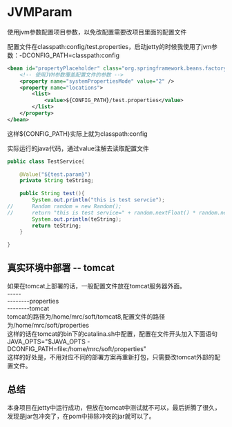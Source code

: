 # JVMParam
使用jvm参数配置项目参数，以免改配置需要改项目里面的配置文件

配置文件在classpath:config/test.properties，启动jetty的时候我使用了jvm参数：-DCONFIG_PATH=classpath:config

```xml
<bean id="propertyPlaceholder" class="org.springframework.beans.factory.config.PropertyPlaceholderConfigurer">
	<!-- 使用JVM参数覆盖配置文件的参数 -->
	<property name="systemPropertiesMode" value="2" />
	<property name="locations">
		<list>
			<value>${CONFIG_PATH}/test.properties</value>
		</list>
	</property>
</bean>
```
这样${CONFIG_PATH}实际上就为classpath:config

实际运行的java代码，通过value注解去读取配置文件
```java
public class TestService{
	
	@Value("${test.param}")
	private String teString;
	
	public String test(){
		System.out.println("this is test servcie");
//		Random random = new Random();
//		return "this is test service=" + random.nextFloat() * random.nextFloat();
		System.out.println(teString);
		return teString;
	}
	
}
```
## 真实环境中部署 -- tomcat
如果在tomcat上部署的话，一般配置文件放在tomcat服务器外面。<br/>
-----<br/>
--------properties<br/>
--------tomcat<br/>
tomcat的路径为/home/mrc/soft/tomcat8,配置文件的路径为/home/mrc/soft/properties<br/>
这样的话在tomcat的bin下的catalina.sh中配置，配置在文件开头加入下面语句<br/>
JAVA_OPTS="$JAVA_OPTS -DCONFIG_PATH=file:/home/mrc/soft/properties"<br/>
这样的好处是，不用对应不同的部署方案再重新打包，只需要改tomcat外部的配置文件。

## 总结
本身项目在jetty中运行成功，但放在tomcat中测试就不可以，最后折腾了很久，发现是jar包冲突了，在pom中排除冲突的jar就可以了。

